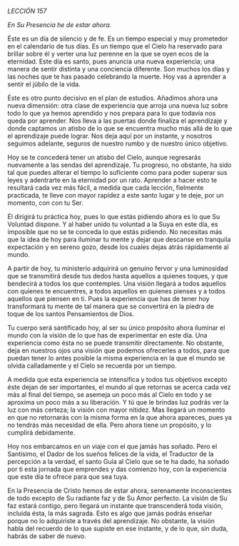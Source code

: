 *LECCIÓN 157*

*En Su Presencia he de estar ahora.*

Éste es un día de silencio y de fe. Es un tiempo especial y muy prometedor en el calendario de tus días. Es un tiempo que el Cielo ha reservado para brillar sobre él y verter una luz perenne en la que se oyen ecos de la eternidad. Este día es santo, pues anuncia una nueva experiencia; una manera de sentir distinta y una conciencia diferente. Son muchos los días y las noches que te has pasado celebrando la muerte. Hoy vas a aprender a sentir el júbilo de la vida.

Éste es otro punto decisivo en el plan de estudios. Añadimos ahora una nueva dimensión: otra clase de experiencia que arroja una nueva luz sobre todo lo que ya hemos aprendido y nos prepara para lo que todavía nos queda por aprender. Nos lleva a las puertas donde finaliza el aprendizaje y donde captamos un atisbo de lo que se encuentra mucho más allá de lo que el aprendizaje puede lograr. Nos deja aquí por un instante, y nosotros seguimos adelante, seguros de nuestro rumbo y de nuestro único objetivo.

Hoy se te concederá tener un atisbo del Cielo, aunque regresarás nuevamente a las sendas del aprendizaje. Tu progreso, no obstante, ha sido tal que puedes alterar el tiempo lo suficiente como para poder superar sus leyes y adentrarte en la eternidad por un rato. Aprender a hacer esto te resultará cada vez más fácil, a medida que cada lección, fielmente practicada, te lleve con mayor rapidez a este santo lugar y te deje, por un momento, con con tu Ser.

Él dirigirá tu práctica hoy, pues lo que estás pidiendo ahora es lo que Su Voluntad dispone. Y al haber unido tu voluntad a la Suya en este día, es imposible que no se te conceda lo que estás pidiendo. No necesitas más que la idea de hoy para iluminar tu mente y dejar que descanse en tranquila expectación y en sereno gozo, desde los cuales dejas atrás rápidamente al mundo.

A partir de hoy, tu ministerio adquirirá un genuino fervor y una luminosidad que se transmitirá desde tus dedos hasta aquellos a quienes toques, y que bendecirá a todos los que contemples. Una visión llegará a todos aquellos con quienes te encuentres, a todos aquellos en quienes pienses y a todos aquellos que piensen en ti. Pues la experiencia que has de tener hoy transformará tu mente de tal manera que se convertirá en la piedra de toque de los santos Pensamientos de Dios.

Tu cuerpo será santificado hoy, al ser su único propósito ahora iluminar el mundo con la visión de lo que has de experimentar en este día. Una experiencia como ésta no se puede transmitir directamente. No obstante, deja en nuestros ojos una visión que podemos ofrecerles a todos, para que puedan tener lo antes posible la misma experiencia en la que el mundo se olvida calladamente y el Cielo se recuerda por un tiempo.

A medida que esta experiencia se intensifica y todos tus objetivos excepto éste dejan de ser importantes, el mundo al que retornas se acerca cada vez más al final del tiempo, se asemeja un poco más al Cielo en todo y se aproxima un poco más a su liberación. Y tú que le brindas luz podrás ver la luz con más certeza; la visión con mayor nitidez. Mas llegará un momento en que no retornarás con la misma forma en la que ahora apareces, pues ya no tendrás más necesidad de ella. Pero ahora tiene un propósito, y lo cumplirá debidamente.

Hoy nos embarcamos en un viaje con el que jamás has soñado. Pero el Santísimo, el Dador de los sueños felices de la vida, el Traductor de la percepción a la verdad, el santo Guía al Cielo que se te ha dado, ha soñado por ti esta jornada que emprendes y das comienzo hoy, con la experiencia que este día te ofrece para que sea tuya.

En la Presencia de Cristo hemos de estar ahora, serenamente inconscientes de todo excepto de Su radiante faz y de Su Amor perfecto. La visión de Su faz estará contigo, pero llegará un instante que transcenderá toda visión, incluida ésta, la más sagrada. Esto es algo que jamás podrás enseñar porque no lo adquiriste a través del aprendizaje. No obstante, la visión habla del recuerdo de lo que supiste en ese instante, y de lo que, sin duda, habrás de saber de nuevo.